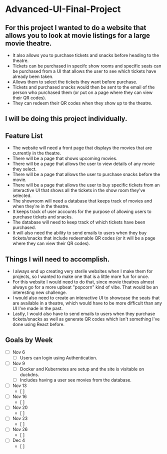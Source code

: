 # Advanced-UI-Final-Project

## For this project I wanted to do a website that allows you to look at movie listings for a large movie theatre.
   - It also allows you to purchase tickets and snacks before heading to the theatre.
   - Tickets can be purchased in specifc show rooms and specific seats can be purchased from a UI that allows the user to see which tickets have already been taken.
   - Allows them to select the tickets they want before purchase.
   - Tickets and purchased snacks would then be sent to the email of the person who purchased them (or put on a page where they can view their QR codes).
   - They can redeem their QR codes when they show up to the theatre.
## I will be doing this project individually.
## Feature List
   - The website will need a front page that displays the movies that are currently in the theatre.
   - There will be a page that shows upcoming movies.
   - There will be a page that allows the user to view details of any movie they select.
   - There will be a page that allows the user to purchase snacks before the movie.
   - There will be a page that allows the user to buy specific tickets from an interactive UI that shows all the tickets in the show room they've selected.
   - The showroom will need a database that keeps track of movies and when they're in the theatre.
   - It keeps track of user accounts for the purpose of allowing users to purchase tickets and snacks.
   - The database will need to keep track of which tickets have been purchased.
   - It will also need the ability to send emails to users when they buy tickets/snacks that include redeemable QR codes (or it will be a page where they can view their QR codes).
## Things I will need to accomplish.
   - I always end up creating very sterile websites when I make them for projects, so I wanted to make one that is a little more fun for once.
   - For this website I would need to do that, since movie theatres almost always go for a more upbeat "popcorn" kind of vibe. That would be an interesting new challenge.
   - I would also need to create an interactive UI to showcase the seats that are available in a theatre, which would have to be more difficult than any UI I've made in the past.
   - Lastly, I would also have to send emails to users when they purchase tickets/snacks as well as generate QR codes which isn't something I've done using React before. 

## Goals by Week
- [ ] Nov 6
    - [ ] Users can login using Authentication.
- [ ] Nov 9
    - [ ] Docker and Kubernetes are setup and the site is visitable on duckdns.
    - [ ] Includes having a user see movies from the database. 
- [ ] Nov 13
    - [ ] 
- [ ] Nov 16
    - [ ] 
- [ ] Nov 20
    - [ ] 
- [ ] Nov 23
    - [ ] 
- [ ] Nov 26
    - [ ] 
- [ ] Dec 4
    - [ ] 
